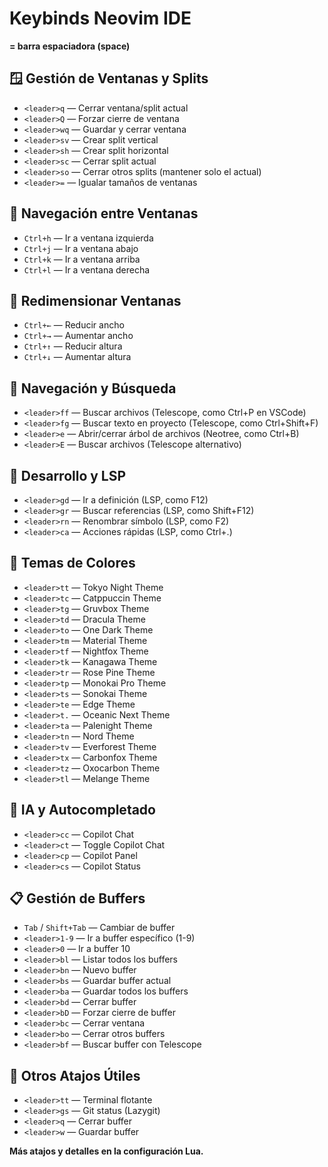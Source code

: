 # Keybinds Neovim IDE

**<leader> = barra espaciadora (space)**

## 🪟 **Gestión de Ventanas y Splits**

- `<leader>q`  — Cerrar ventana/split actual
- `<leader>Q`  — Forzar cierre de ventana
- `<leader>wq` — Guardar y cerrar ventana
- `<leader>sv` — Crear split vertical
- `<leader>sh` — Crear split horizontal
- `<leader>sc` — Cerrar split actual
- `<leader>so` — Cerrar otros splits (mantener solo el actual)
- `<leader>=`  — Igualar tamaños de ventanas

## 🧭 **Navegación entre Ventanas**

- `Ctrl+h` — Ir a ventana izquierda
- `Ctrl+j` — Ir a ventana abajo
- `Ctrl+k` — Ir a ventana arriba
- `Ctrl+l` — Ir a ventana derecha

## 📏 **Redimensionar Ventanas**

- `Ctrl+←` — Reducir ancho
- `Ctrl+→` — Aumentar ancho
- `Ctrl+↑` — Reducir altura
- `Ctrl+↓` — Aumentar altura

## 📁 **Navegación y Búsqueda**

- `<leader>ff` — Buscar archivos (Telescope, como Ctrl+P en VSCode)
- `<leader>fg` — Buscar texto en proyecto (Telescope, como Ctrl+Shift+F)
- `<leader>e`  — Abrir/cerrar árbol de archivos (Neotree, como Ctrl+B)
- `<leader>E`  — Buscar archivos (Telescope alternativo)

## 🔧 **Desarrollo y LSP**

- `<leader>gd` — Ir a definición (LSP, como F12)
- `<leader>gr` — Buscar referencias (LSP, como Shift+F12)
- `<leader>rn` — Renombrar símbolo (LSP, como F2)
- `<leader>ca` — Acciones rápidas (LSP, como Ctrl+.)

## 🎨 **Temas de Colores**

- `<leader>tt` — Tokyo Night Theme
- `<leader>tc` — Catppuccin Theme
- `<leader>tg` — Gruvbox Theme
- `<leader>td` — Dracula Theme
- `<leader>to` — One Dark Theme
- `<leader>tm` — Material Theme
- `<leader>tf` — Nightfox Theme
- `<leader>tk` — Kanagawa Theme
- `<leader>tr` — Rose Pine Theme
- `<leader>tp` — Monokai Pro Theme
- `<leader>ts` — Sonokai Theme
- `<leader>te` — Edge Theme
- `<leader>t.` — Oceanic Next Theme
- `<leader>ta` — Palenight Theme
- `<leader>tn` — Nord Theme
- `<leader>tv` — Everforest Theme
- `<leader>tx` — Carbonfox Theme
- `<leader>tz` — Oxocarbon Theme
- `<leader>tl` — Melange Theme

## 🤖 **IA y Autocompletado**

- `<leader>cc` — Copilot Chat
- `<leader>ct` — Toggle Copilot Chat
- `<leader>cp` — Copilot Panel
- `<leader>cs` — Copilot Status

## 📋 **Gestión de Buffers**

- `Tab` / `Shift+Tab` — Cambiar de buffer
- `<leader>1-9` — Ir a buffer específico (1-9)
- `<leader>0` — Ir a buffer 10
- `<leader>bl` — Listar todos los buffers
- `<leader>bn` — Nuevo buffer
- `<leader>bs` — Guardar buffer actual
- `<leader>ba` — Guardar todos los buffers
- `<leader>bd` — Cerrar buffer
- `<leader>bD` — Forzar cierre de buffer
- `<leader>bc` — Cerrar ventana
- `<leader>bo` — Cerrar otros buffers
- `<leader>bf` — Buscar buffer con Telescope

## 🎯 **Otros Atajos Útiles**

- `<leader>tt` — Terminal flotante
- `<leader>gs` — Git status (Lazygit)
- `<leader>q`  — Cerrar buffer
- `<leader>w`  — Guardar buffer

**Más atajos y detalles en la configuración Lua.** 